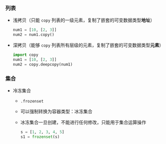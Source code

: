 ### 列表

- 浅拷贝（只能 `copy` 列表的一级元素，复制了嵌套的可变数据类型**地址**）

    ```Python
    num1 = [10, [2, 3]]
    num2 = num1.copy()
    ```

- 深拷贝（能够 `copy` 列表所有层级的元素，复制了嵌套的可变数据类型**元素**）

    ```Python
    import copy
    num1 = [10, [2, 3]]
    num2 = copy.deepcopy(num1)
    ```

### 集合

- 冷冻集合

    - `.frozenset`

    - 可以强制转换为容器类型：冰冻集合

    - 冰冻集合一旦创建，不能进行任何修改，只能用于集合运算操作

        ```Python
        s = [1, 2, 3, 4, 5]
        s1 = frozenset(s)
        ```

        